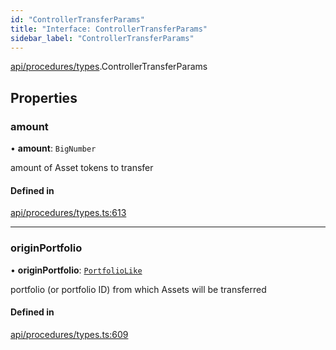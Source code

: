 ```yaml
---
id: "ControllerTransferParams"
title: "Interface: ControllerTransferParams"
sidebar_label: "ControllerTransferParams"
---
```


[api/procedures/types](../../../../../modules/API/Procedures/Types/Types.md).ControllerTransferParams

## Properties

### amount

• **amount**: `BigNumber`

amount of Asset tokens to transfer

#### Defined in

[api/procedures/types.ts:613](https://github.com/PolymeshAssociation/polymesh-sdk/blob/b6f9fb883/src/api/procedures/types.ts#L613)

___

### originPortfolio

• **originPortfolio**: [`PortfolioLike`](../../../../../modules/Types/Types.md#portfoliolike)

portfolio (or portfolio ID) from which Assets will be transferred

#### Defined in

[api/procedures/types.ts:609](https://github.com/PolymeshAssociation/polymesh-sdk/blob/b6f9fb883/src/api/procedures/types.ts#L609)
